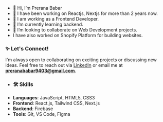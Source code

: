 - 👋 Hi, I’m Prerana Babar
- 👀 I have been working on Reactjs, Nextjs for more than 2 years now.
- 🔭 I am working as a Frontend Developer.
- 🌱 I’m currently learning backend.
- 💞️ I’m looking to collaborate on Web Development projects.
- I have also worked on Shopify Platform for building websites.
### ✨ Let's Connect!
I'm always open to collaborating on exciting projects or discussing new ideas. Feel free to reach out via [LinkedIn](https://linkedin.com/in/prerana-babar-51b89025a) or email me at **preranababar9403@gmail.com**.


- ### 🛠 Skills
- **Languages**: JavaScript, HTML5, CSS3
- **Frontend**: React.js, Tailwind CSS, Next.js
- **Backend**: Firebase
- **Tools**: Git, VS Code, Figma



<!---
preranababar9/preranababar9 is a ✨ special ✨ repository because its `README.md` (this file) appears on your GitHub profile.
You can click the Preview link to take a look at your changes.
--->
